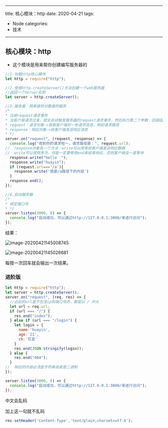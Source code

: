
---
title: 核心模块：http
date: 2020-04-21
tags:
 - Node
categories: 
 - 技术
---
## 核心模块：http

+ 这个模块是用来帮你创建编写服务器的

  

```js
//1.加载http核心模块
let http = require("http");

//2.使用http.createServer()方法创建一个web服务器
//返回一个Server实例
let server = http.createServer();

//3.服务器：用来提供对数据的服务
/*
* 注册request请求事件
* 当客户端请求过来，就会自动触发服务器的request请求事件，然后执行第二个参数：回调函数
* request：请求对象->获取客户端的一些请求信息，例如请求路径
* response：响应对象->给客户端发送响应消息
* */
server.on("request", (request, response) => {
  console.log("收到你的请求啦～，请求路径是：", request.url);
//  response对象有一个方法：write可以用来给客户端发送响应数据
//  write可以使用多次，但是一定要使用end来结束响应，否则客户端会一直等待
  response.write("hello  ");
  response.write("huayin");
  if (request.url==='/a'){
    response.write('我是/a路径下的内容')
  }
  response.end();
});

//4.启动服务器
/*
* 绑定端口号
* */
server.listen(3000, () => {
  console.log("启动成功，可以通过http://127.0.0.1:3000/来进行访问");
});
```

结果：

![image-20200421145008745](https://tva1.sinaimg.cn/large/007S8ZIlgy1ge1e33mpibj30uc05s0tx.jpg)



![image-20200421145026681](https://tva1.sinaimg.cn/large/007S8ZIlgy1ge1e3cohupj30vk0bm74q.jpg)

每按一次回车就会输出一次结果。



### 进阶版

```js
let http = require("http");
let server = http.createServer();
server.on("request", (req, res) => {
  //此处的url是不包含ip和端口号的，都是以 / 开头
  let url = req.url;
  if (url === "/") {
    res.end("index");
  } else if (url === "/login") {
    let login = {
      name:'huayin',
      age:'21',
      ch:'花音'
    }
    res.end(JSON.stringify(login));
  } else {
    res.end("404");
  }
//  响应的内容必须是字符串或者是二进制
});

server.listen(3000, () => {
  console.log("启动成功，可以通过http://127.0.0.1:3000/来进行访问");
});
```

中文会乱码

加上这一句就不乱码

```js
res.setHeader('Content-Type','text/plain;charset=utf-8');
```

